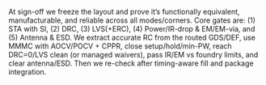 At sign-off we freeze the layout and prove it’s functionally equivalent, manufacturable, and reliable across all modes/corners. Core gates are:
(1) STA with SI, (2) DRC, (3) LVS(+ERC), (4) Power/IR-drop & EM/EM-via, and (5) Antenna & ESD. We extract accurate RC from the routed GDS/DEF, use MMMC with AOCV/POCV + CPPR, close setup/hold/min-PW, reach DRC=0/LVS clean (or managed waivers), pass IR/EM vs foundry limits, and clear antenna/ESD. Then we re-check after timing-aware fill and package integration.
